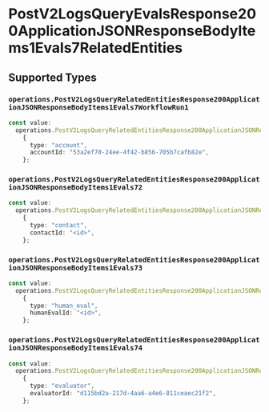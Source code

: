# PostV2LogsQueryEvalsResponse200ApplicationJSONResponseBodyItems1Evals7RelatedEntities


## Supported Types

### `operations.PostV2LogsQueryRelatedEntitiesResponse200ApplicationJSONResponseBodyItems1Evals7WorkflowRun1`

```typescript
const value:
  operations.PostV2LogsQueryRelatedEntitiesResponse200ApplicationJSONResponseBodyItems1Evals7WorkflowRun1 =
    {
      type: "account",
      accountId: "53a2ef70-24ee-4f42-b856-705b7cafb82e",
    };
```

### `operations.PostV2LogsQueryRelatedEntitiesResponse200ApplicationJSONResponseBodyItems1Evals72`

```typescript
const value:
  operations.PostV2LogsQueryRelatedEntitiesResponse200ApplicationJSONResponseBodyItems1Evals72 =
    {
      type: "contact",
      contactId: "<id>",
    };
```

### `operations.PostV2LogsQueryRelatedEntitiesResponse200ApplicationJSONResponseBodyItems1Evals73`

```typescript
const value:
  operations.PostV2LogsQueryRelatedEntitiesResponse200ApplicationJSONResponseBodyItems1Evals73 =
    {
      type: "human_eval",
      humanEvalId: "<id>",
    };
```

### `operations.PostV2LogsQueryRelatedEntitiesResponse200ApplicationJSONResponseBodyItems1Evals74`

```typescript
const value:
  operations.PostV2LogsQueryRelatedEntitiesResponse200ApplicationJSONResponseBodyItems1Evals74 =
    {
      type: "evaluator",
      evaluatorId: "d115bd2a-217d-4aa6-a4e6-811ceaec21f2",
    };
```

